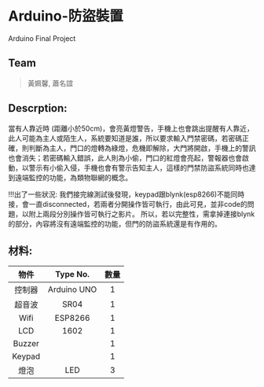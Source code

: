 # Arduino-防盜裝置
Arduino Final Project  
## Team
> 黃姵馨, 蕭名誼

## Descrption:  
當有人靠近時 (距離小於50cm)，會亮黃燈警告，手機上也會跳出提醒有人靠近，此人可能為主人或陌生人，系統要知道是誰，所以要求輸入門禁密碼，若密碼正確，則判斷為主人，門口的燈轉為綠燈，危機即解除，大門將開啟，手機上的警訊也會消失；若密碼輸入錯誤，此人則為小偷，門口的紅燈會亮起，警報器也會啟動，以警示有小偷入侵，手機也會有警示告知主人，這樣的門禁防盜系統同時也達到遠端監控的功能，為類物聯網的概念。

!!!出了一些狀況:
我們接完線測試後發現，keypad跟blynk(esp8266)不能同時接，會一直disconnected，若兩者分開操作皆可執行，由此可見，並非code的問題，以附上兩段分別操作皆可執行之影片。
所以，若以完整性，需拿掉連接blynk的部分，內容將沒有遠端監控的功能，但門的防盜系統還是有作用的。

## 材料:  
| 物件 | Type No. | 數量 |
| :---: | :---: | :---: |
| 控制器 | Arduino UNO | 1 |
| 超音波 | SR04 | 1 |
| Wifi | ESP8266 | 1 |
| LCD | 1602 | 1 |
| Buzzer |  | 1 |
| Keypad |  | 1 |
| 燈泡	 | LED | 3 |
